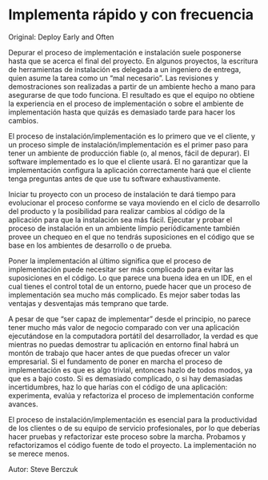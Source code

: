 # Implementa rápido y con frecuencia

Original: Deploy Early and Often

Depurar el proceso de implementación e instalación suele posponerse
hasta que se acerca el final del proyecto. En algunos proyectos, la
escritura de herramientas de instalación es delegada a un ingeniero de
entrega, quien asume la tarea como un “mal necesario”. Las revisiones y
demostraciones son realizadas a partir de un ambiente hecho a mano para
asegurarse de que todo funciona. El resultado es que el equipo no
obtiene la experiencia en el proceso de implementación o sobre el
ambiente de implementación hasta que quizás es demasiado tarde para
hacer los cambios.

El proceso de instalación/implementación es lo primero que ve el
cliente, y un proceso simple de instalación/implementación es el primer
paso para tener un ambiente de producción fiable (o, al menos, fácil de
depurar). El software implementado es lo que el cliente usará. El no
garantizar que la implementación configura la aplicación correctamente
hará que el cliente tenga preguntas antes de que use tu software
exhaustivamente.

Iniciar tu proyecto con un proceso de instalación te dará tiempo para
evolucionar el proceso conforme se vaya moviendo en el ciclo de
desarrollo del producto y la posibilidad para realizar cambios al código
de la aplicación para que la instalación sea más fácil. Ejecutar y
probar el proceso de instalación en un ambiente limpio periódicamente
también provee un chequeo en el que no tendrás suposiciones en el código
que se base en los ambientes de desarrollo o de prueba.

Poner la implementación al último significa que el proceso de
implementación puede necesitar ser más complicado para evitar las
suposiciones en el código. Lo que parece una buena idea en un IDE, en el
cual tienes el control total de un entorno, puede hacer que un proceso
de implementación sea mucho más complicado. Es mejor saber todas las
ventajas y desventajas más temprano que tarde.

A pesar de que “ser capaz de implementar” desde el principio, no parece
tener mucho más valor de negocio comparado con ver una aplicación
ejecutándose en la computadora portátil del desarrollador, la verdad es
que mientras no puedas demostrar tu aplicación en entorno final habrá un
montón de trabajo que hacer antes de que puedas ofrecer un valor
empresarial. Si el fundamento de poner en marcha el proceso de
implementación es que es algo trivial, entonces hazlo de todos modos, ya
que es a bajo costo. Si es demasiado complicado, o si hay demasiadas
incertidumbres, haz lo que harías con el código de una aplicación:
experimenta, evalúa y refactoriza el proceso de implementación conforme
avances.

El proceso de instalación/implementación es esencial para la
productividad de los clientes o de su equipo de servicio profesionales,
por lo que deberías hacer pruebas y refactorizar este proceso sobre la
marcha. Probamos y refactorizamos el código fuente de todo el proyecto.
La implementación no se merece menos.

Autor: Steve Berczuk